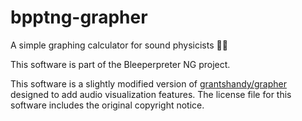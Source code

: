 # bpptng-grapher
A simple graphing calculator for sound physicists 🧑‍🔬

This software is part of the Bleeperpreter NG project.


This software is a slightly modified version of [grantshandy/grapher](https://github.com/grantshandy/grapher) designed to add audio visualization features. The license file for this software includes the original copyright notice.